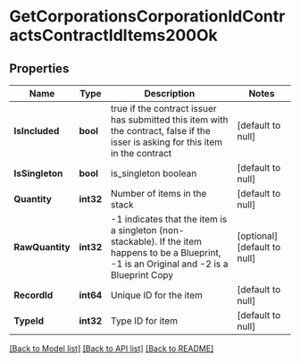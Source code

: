 # GetCorporationsCorporationIdContractsContractIdItems200Ok

## Properties
Name | Type | Description | Notes
------------ | ------------- | ------------- | -------------
**IsIncluded** | **bool** | true if the contract issuer has submitted this item with the contract, false if the isser is asking for this item in the contract | [default to null]
**IsSingleton** | **bool** | is_singleton boolean | [default to null]
**Quantity** | **int32** | Number of items in the stack | [default to null]
**RawQuantity** | **int32** | -1 indicates that the item is a singleton (non-stackable). If the item happens to be a Blueprint, -1 is an Original and -2 is a Blueprint Copy | [optional] [default to null]
**RecordId** | **int64** | Unique ID for the item | [default to null]
**TypeId** | **int32** | Type ID for item | [default to null]

[[Back to Model list]](../README.md#documentation-for-models) [[Back to API list]](../README.md#documentation-for-api-endpoints) [[Back to README]](../README.md)


